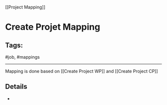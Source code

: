 [[Project Mapping]]

# Create Projet Mapping

## Tags:
#job, #mappings 

---

Mapping is done based on [[Create Project WP]] and [[Create Project CP]]

## Details
- 